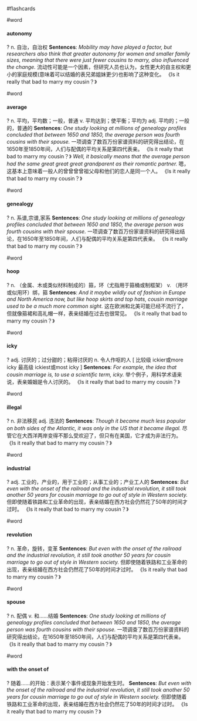 #flashcards

#word
#### autonomy
?
n. 自治，自治权
**Sentences**:
*Mobility may have played a factor, but researchers also think that greater autonomy for women and smaller family sizes, meaning that there were just fewer cousins to marry, also influenced the change.*
流动性可能是一个因素，但研究人员也认为，女性更大的自主权和更小的家庭规模(意味着可以结婚的表兄弟姐妹更少)也影响了这种变化。
《Is it really that bad to marry my cousin？》

#word
#### average
?
n. 平均，平均数；一般，普通
v. 平均达到；使平衡；平均为
adj. 平均的；一般的，普通的
**Sentences**:
*One study looking at millions of genealogy profiles concluded that between 1650 and 1850, the average person was fourth cousins with their spouse.*
一项调查了数百万份家谱资料的研究得出结论，在1650年至1850年间，人们与配偶的平均关系是第四代表亲。
《Is it really that bad to marry my cousin？》
*Well, it basically means that the average person had the same great great great grandparent as their romantic partner.*
嗯，这基本上意味着一般人的曾曾曾曾祖父母和他们的恋人是同一个人。
《Is it really that bad to marry my cousin？》

#word
#### genealogy
?
n. 系谱,宗谱,家系
**Sentences**:
*One study looking at millions of genealogy profiles concluded that between 1650 and 1850, the average person was fourth cousins with their spouse.*
一项调查了数百万份家谱资料的研究得出结论，在1650年至1850年间，人们与配偶的平均关系是第四代表亲。
《Is it really that bad to marry my cousin？》

#word
#### hoop
?
n. （金属、木或类似材料制成的）箍，环（尤指用于箍桶或制框架）
v. （用环或似用环）绑，箍
**Sentences**:
*And it maybe wildly out of fashion in Europe and North America now, but like hoop skirts and top hats, cousin marriage used to be a much more common sight.*
这在欧洲和北美可能已经不流行了，但就像箍裙和高礼帽一样，表亲结婚在过去也很常见。
《Is it really that bad to marry my cousin？》

#word
#### icky
?
adj. 讨厌的；过分甜的；粘得讨厌的
n. 令人作呕的人
[ 比较级 ickier或more icky 最高级 ickiest或most icky ]
**Sentences**:
*For example, the idea that cousin marriage is, to use a scientific term, icky.*
举个例子，用科学术语来说，表亲婚姻是令人讨厌的。
《Is it really that bad to marry my cousin？》

#word
#### illegal
?
n. 非法移民
adj. 违法的
**Sentences**:
*Though it became much less popular on both sides of the Atlantic, it was only in the US that it became illegal.*
尽管它在大西洋两岸变得不那么受欢迎了，但只有在美国，它才成为非法行为。
《Is it really that bad to marry my cousin？》

#word
#### industrial
?
adj. 工业的，产业的，用于工业的；从事工业的；产业工人的
**Sentences**:
*But even with the onset of the railroad and the industrial revolution, it still took another 50 years for cousin marriage to go out of style in Western society.*
但即使随着铁路和工业革命的出现，表亲结婚在西方社会仍然花了50年的时间才过时。
《Is it really that bad to marry my cousin？》

#word
#### revolution
?
n. 革命，旋转，变革
**Sentences**:
*But even with the onset of the railroad and the industrial revolution, it still took another 50 years for cousin marriage to go out of style in Western society.*
但即使随着铁路和工业革命的出现，表亲结婚在西方社会仍然花了50年的时间才过时。
《Is it really that bad to marry my cousin？》

#word
#### spouse
?
n. 配偶
v. 和……结婚
**Sentences**:
*One study looking at millions of genealogy profiles concluded that between 1650 and 1850, the average person was fourth cousins with their spouse.*
一项调查了数百万份家谱资料的研究得出结论，在1650年至1850年间，人们与配偶的平均关系是第四代表亲。
《Is it really that bad to marry my cousin？》

#word
#### with the onset of
?
随着......的开始：表示某个事件或现象开始发生时。
**Sentences**:
*But even with the onset of the railroad and the industrial revolution, it still took another 50 years for cousin marriage to go out of style in Western society.*
但即使随着铁路和工业革命的出现，表亲结婚在西方社会仍然花了50年的时间才过时。
《Is it really that bad to marry my cousin？》

